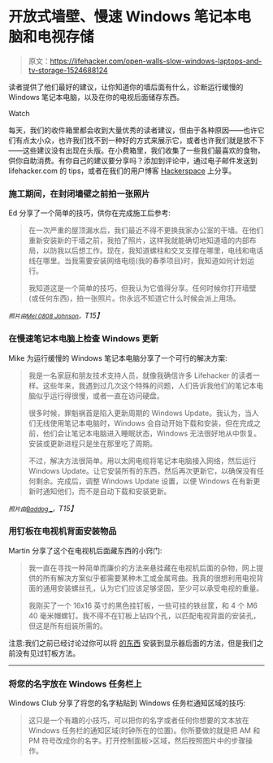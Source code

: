 # 开放式墙壁、慢速 Windows 笔记本电脑和电视存储

> 原文：<https://lifehacker.com/open-walls-slow-windows-laptops-and-tv-storage-1524688124>

读者提供了他们最好的建议，让你知道你的墙后面有什么，诊断运行缓慢的 Windows 笔记本电脑，以及在你的电视后面储存东西。

Watch

每天，我们的收件箱里都会收到大量优秀的读者建议，但由于各种原因——也许它们有点太小众，也许我们找不到一种好的方式来展示它，或者也许我们就是放不下——这些建议没有出现在头版。在小费箱里，我们收集了一些我们最喜欢的食物，供你自助消费。有你自己的建议要分享吗？添加到评论中，通过电子邮件发送到 lifehacker.com 的 tips，或者在我们的用户博客 [Hackerspace](http://hackerspace.lifehacker.com) 上分享。

### 施工期间，在封闭墙壁之前拍一张照片

Ed 分享了一个简单的技巧，供你在完成施工后参考:

> 在一次严重的屋顶漏水后，我们最近不得不更换我家办公室的干墙。在他们重新安装新的干墙之前，我拍了照片，这样我就能确切地知道墙的内部布局，以防我以后想工作。现在，我知道螺柱和交叉支撑在哪里，电线和电话线在哪里。当我需要安装网络电缆(我的春季项目)时，我知道如何计划运行。
> 
> 我知道这是一个简单的技巧，但我认为它值得分享。任何时候你打开墙壁(或任何东西)，拍一张照片。你永远不知道它什么时候会派上用场。

*<small>照片由</small>*[*<small>Mel 0808 Johnson</small>*](https://secure.flickr.com/photos/bobandmel/2558489965/sizes/z/in/photostream/)*<small>。</small>T15】*

### 在慢速笔记本电脑上检查 Windows 更新

Mike 为运行缓慢的 Windows 笔记本电脑分享了一个可行的解决方案:

> 我是一名家庭和朋友技术支持人员，就像我确信许多 Lifehacker 的读者一样。这些年来，我遇到过几次这个特殊的问题，人们告诉我他们的笔记本电脑似乎运行得很慢，或者一直在访问硬盘。
> 
> 很多时候，罪魁祸首是陷入更新周期的 Windows Update。我认为，当人们无线使用笔记本电脑时，Windows 会自动开始下载和安装，但在完成之前，他们会让笔记本电脑进入睡眠状态，Windows 无法很好地从中恢复。安装或更新进程只是坐在那里吃了周期。
> 
> 不过，解决方法很简单。用以太网电缆将笔记本电脑接入网络，然后运行 Windows Update。让它安装所有的东西，然后再次更新它，以确保没有任何剩余。完成后，调整 Windows Update 设置，以便 Windows 在有新更新时通知他们，而不是自动下载和安装更新。

*<small>照片由</small>*[*<small>Baddog _</small>*](https://secure.flickr.com/photos/liamdunn/2683642114/sizes/z/in/photostream/)*<small>。</small>T15】*

### 用钉板在电视机背面安装物品

Martin 分享了这个在电视机后面藏东西的小窍门:

> 我一直在寻找一种简单而廉价的方法来悬挂藏在电视机后面的杂物，网上提供的所有解决方案似乎都需要某种木工或金属弯曲。我真的很想利用电视背面的通用安装螺丝孔，认为它们应该足够坚固，至少可以承受电视的重量。
> 
> 我刚买了一个 16x16 英寸的黑色挂钉板，一些可挂的铁丝筐，和 4 个 M6 40 毫米帽螺钉。我不得不在钉板上钻四个孔，以匹配电视背面的安装孔，但这是所有组装所需的。

注意:我们之前已经讨论过你可以将 [的东西](https://lifehacker.com/turn-the-back-of-your-monitor-into-a-workspace-utility-5928733) 安装到显示器后面的方法，但是我们之前没有见过钉板方法。

* * *

### 将您的名字放在 Windows 任务栏上

Windows Club 分享了将您的名字粘贴到 Windows 任务栏通知区域的技巧:

> 这只是一个有趣的小技巧，可以把你的名字或者任何你想要的文本放在 Windows 任务栏的通知区域(时钟所在的位置)。你所要做的就是把 AM 和 PM 符号改成你的名字。打开控制面板>区域，然后按照图片中的步骤操作。